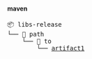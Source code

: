 #### maven
<pre>📦 libs-release
└── 📁 path
    └── 📁 to
        └── <a href=https://myplatform.com/ui/repos/tree/General/libs-release/path/to/artifact1?clearFilter=true target="_blank">artifact1</a>

</pre>